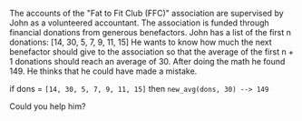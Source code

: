 The accounts of the "Fat to Fit Club (FFC)" association are supervised by John as a volunteered accountant. The association is funded through financial donations from generous benefactors. John has a list of the first n donations: [14, 30, 5, 7, 9, 11, 15] He wants to know how much the next benefactor should give to the association so that the average of the first n + 1 donations should reach an average of 30. After doing the math he found 149. He thinks that he could have made a mistake.

if dons = `[14, 30, 5, 7, 9, 11, 15]` then `new_avg(dons, 30) --> 149`

Could you help him?